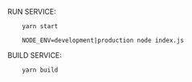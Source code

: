 RUN SERVICE: 
```
    yarn start
    
    NODE_ENV=development|production node index.js
```

BUILD SERVICE:

```
    yarn build
```